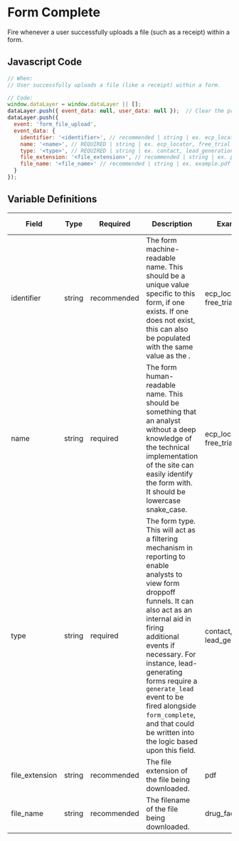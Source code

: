 # Form Complete

Fire whenever a user successfully uploads a file (such as a receipt) within a form.


## Javascript Code

```js
// When:
// User successfully uploads a file (like a receipt) within a form.

// Code:
window.dataLayer = window.dataLayer || [];
dataLayer.push({ event_data: null, user_data: null });  // Clear the previous event_data object.
dataLayer.push({
  event: 'form_file_upload',
  event_data: {
    identifier: '<identifier>', // recommended | string | ex. ecp_locator, free_trial	
    name: '<name>', // REQUIRED | string | ex. ecp_locator, free_trial	
    type: '<type>', // REQUIRED | string | ex. contact, lead_generation
    file_extension: '<file_extension>', // recommended | string | ex. pdf
    file_name: '<file_name>' // recommended | string | ex. example.pdf
  }
});
```

## Variable Definitions

|Field|Type|Required|Description|Example|Pattern|Min Length|Max Length|Minimum|Maximum|Multiple Of|
| --- | --- | --- | --- | --- | --- | --- | --- | --- | --- | --- |
|identifier|string|recommended|The form machine-readable name. This should be a unique value specific to this form, if one exists. If one does not exist, this can also be populated with the same value as the <name>.|ecp_locator, free_trial|
|name|string|required|The form human-readable name. This should be something that an analyst without a deep knowledge of the technical implementation of the site can easily identify the form with. It should be lowercase snake_case.|ecp_locator, free_trial|
|type|string|required|The form type. This will act as a filtering mechanism in reporting to enable analysts to view form droppoff funnels. It can also act as an internal aid in firing additional events if necessary. For instance, lead-generating forms require a `generate_lead` event to be fired alongside `form_complete`, and that could be written into the logic based upon this field.|contact, lead_generation|
|file_extension|string|recommended|The file extension of the file being downloaded.|pdf|
|file_name|string|recommended|The filename of the file being downloaded.|drug_facts.pdf|
